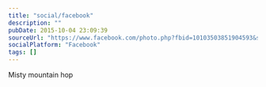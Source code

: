 ```yaml
---
title: "social/facebook"
description: ""
pubDate: 2015-10-04 23:09:39
sourceUrl: "https://www.facebook.com/photo.php?fbid=10103503851904593&set=a.10103478701605993&type=3"
socialPlatform: "Facebook"
tags: []
---
```


Misty mountain hop
